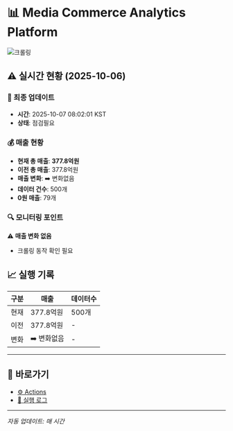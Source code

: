 # 📊 Media Commerce Analytics Platform

![크롤링](https://img.shields.io/badge/크롤링-점검필요-yellow)

## ⚠️ 실시간 현황 (2025-10-06)

### 📍 최종 업데이트
- **시간**: 2025-10-07 08:02:01 KST
- **상태**: 점검필요

### 💰 매출 현황
- **현재 총 매출**: **377.8억원**
- **이전 총 매출**: 377.8억원
- **매출 변화**: ➡️ 변화없음
- **데이터 건수**: 500개
- **0원 매출**: 79개

### 🔍 모니터링 포인트

⚠️ **매출 변화 없음**
- 크롤링 동작 확인 필요


## 📈 실행 기록

| 구분 | 매출 | 데이터수 |
|------|------|----------|
| 현재 | 377.8억원 | 500개 |
| 이전 | 377.8억원 | - |
| 변화 | ➡️ 변화없음 | - |

---

## 🔗 바로가기

- [⚙️ Actions](../../actions)
- [📝 실행 로그](../../actions/workflows/daily_scraping.yml)

---

*자동 업데이트: 매 시간*
